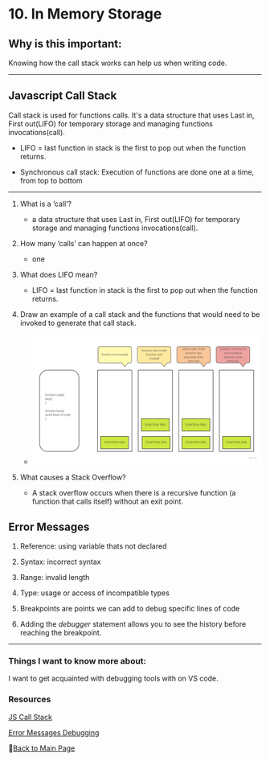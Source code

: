 # 10. In Memory Storage

## Why is this important:

Knowing how the call stack works can help us when writing code. 

-----

## Javascript Call Stack

Call stack is used for functions calls. It's a data structure that uses Last in, First out(LIFO) for temporary storage and managing functions invocations(call).

- LIFO = last function in stack is the first to pop out when the function returns. 

- Synchronous call stack: Execution of functions are done one at a time, from top to bottom

-----

1. What is a ‘call’?

    - a data structure that uses Last in, First out(LIFO) for temporary storage and managing functions invocations(call).

2. How many ‘calls’ can happen at once?

    - one
3. What does LIFO mean?

    - LIFO = last function in stack is the first to pop out when the function returns.

4. Draw an example of a call stack and the functions that would need to be invoked to generate that call stack.

    - ![callstack](stack.jpg)

5. What causes a Stack Overflow?

    - A stack overflow occurs when there is a recursive function (a function that calls itself) without an exit point.

## Error Messages

1. Reference: using variable thats not declared

2. Syntax: incorrect syntax

3. Range: invalid length

4. Type: usage or access of incompatible types

5. Breakpoints are points we can add to debug specific lines of code 

6. Adding the *debugger* statement allows you to see the history before reaching the breakpoint.

-----

### Things I want to know more about:

I want to get acquainted with debugging tools with on VS code.

### Resources 
[JS Call Stack](https://medium.freecodecamp.org/understanding-the-javascript-call-stack-861e41ae61d4)

[Error Messages Debugging](https://codeburst.io/javascript-error-messages-debugging-d23f84f0ae7c)

📔[Back to Main Page](../README.md)